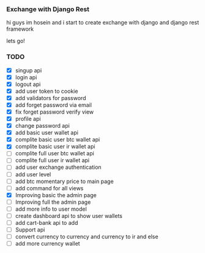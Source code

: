 ### Exchange with Django Rest
hi guys im hosein and i start to create exchange with django and django rest framework

lets go!

### TODO
- [x] singup api
- [x] login api
- [x] logout api
- [x] add user token to cookie
- [x] add validators for password
- [x] add forget password via email
- [x] fix forget password verify view
- [x] profile api
- [x] change password api
- [x] add basic user wallet api
- [x] complite basic user btc wallet api
- [x] complite basic user ir wallet api
- [ ] complite full user btc wallet api
- [ ] complite full user ir wallet api
- [ ] add user exchange authentication
- [ ] add user level
- [ ] add btc momentary price to main page
- [ ] add command for all views
- [x] Improving basic the admin page
- [ ] Improving full the admin page
- [ ] add more info to user model
- [ ] create dashboard api to show user wallets
- [ ] add cart-bank api to add
- [ ] Support api
- [ ] convert currency to currency and currency to ir and else
- [ ] add more currency wallet
